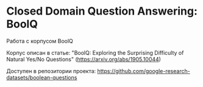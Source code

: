 # Closed Domain Question Answering: BoolQ
Работа с корпусом BoolQ

Корпус описан в статье: "BoolQ: Exploring the Surprising Difficulty of Natural Yes/No Questions" (https://arxiv.org/abs/1905.10044)

Доступен в репозитории проекта: https://github.com/google-research-datasets/boolean-questions
